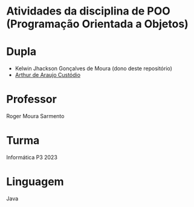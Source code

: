 # Atividades da disciplina de POO (Programação Orientada a Objetos)

# Dupla
- Kelwin Jhackson Gonçalves de Moura (dono deste repositório)
- [Arthur de Araujo Custódio](https://github.com/ArthurDevA)

# Professor
Roger Moura Sarmento
# Turma
Informática P3 2023
# Linguagem
Java
